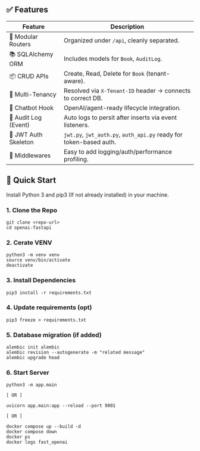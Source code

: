 ## ✅ Features

| Feature              | Description                                                        |
| -------------------- | ------------------------------------------------------------------ |
| 🔌 Modular Routers   | Organized under `/api`, cleanly separated.                         |
| 📚 SQLAlchemy ORM    | Includes models for `Book`, `AuditLog`.                            |
| 📦 CRUD APIs         | Create, Read, Delete for `Book` (tenant-aware).                    |
| 🏢 Multi-Tenancy     | Resolved via `X-Tenant-ID` header → connects to correct DB.        |
| 🧠 Chatbot Hook      | OpenAI/agent-ready lifecycle integration.                          |
| 🧾 Audit Log (Event) | Auto logs to persit after inserts via event listeners.             |
| 🧱 JWT Auth Skeleton | `jwt.py`, `jwt_auth.py`, `auth_api.py` ready for token-based auth. |
| 📓 Middlewares       | Easy to add logging/auth/performance profiling.                    |

## 🚀 Quick Start

Install Python 3 and pip3 (If not already installed) in your machine.

### 1. Clone the Repo

```
git clone <repo-url>
cd openai-fastapi
```

### 2. Cerate VENV

```
python3 -m venv venv
source venv/bin/activate
deactivate
```

### 3. Install Dependencies

```
pip3 install -r requirements.txt
```

### 4. Update requirements (opt)

```
pip3 freeze > requirements.txt
```

### 5. Database migration (if added)

```
alembic init alembic
alembic revision --autogenerate -m "related message"
alembic upgrade head
```

### 6. Start Server

```
python3 -m app.main

[ OR ]

uvicorn app.main:app --reload --port 9001

[ OR ]

docker compose up --build -d
docker compose down
docker ps
docker logs fast_openai
```
